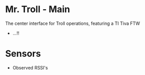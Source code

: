 # Mr. Troll - Main

The center interface for Troll operations, featuring a TI Tiva FTW

- ...!!

# Sensors

- Observed RSSI's
